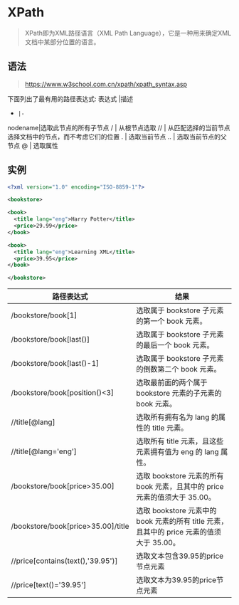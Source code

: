 # XPath
> XPath即为XML路径语言（XML Path Language），它是一种用来确定XML文档中某部分位置的语言。

## 语法
> https://www.w3school.com.cn/xpath/xpath_syntax.asp

下面列出了最有用的路径表达式:
表达式  |描述   
-     |-      
nodename|选取此节点的所有子节点
/    | 从根节点选取
//   | 从匹配选择的当前节点选择文档中的节点，而不考虑它们的位置
.    | 选取当前节点
..   | 选取当前节点的父节点
@    | 选取属性

## 实例 
```xml
<?xml version="1.0" encoding="ISO-8859-1"?>

<bookstore>

<book>
  <title lang="eng">Harry Potter</title>
  <price>29.99</price>
</book>

<book>
  <title lang="eng">Learning XML</title>
  <price>39.95</price>
</book>

</bookstore>
```
路径表达式|结果 |   
-|-      |
/bookstore/book[1]         |选取属于 bookstore 子元素的第一个 book 元素。|
/bookstore/book[last()]    |选取属于 bookstore 子元素的最后一个 book 元素。|
/bookstore/book[last()-1]  |选取属于 bookstore 子元素的倒数第二个 book 元素。|
/bookstore/book[position()<3] |选取最前面的两个属于 bookstore 元素的子元素的 book 元素。 |
//title[@lang]             |选取所有拥有名为 lang 的属性的 title 元素。 |
//title[@lang='eng']       |选取所有 title 元素，且这些元素拥有值为 eng 的 lang 属性。 |
/bookstore/book[price>35.00] |选取 bookstore 元素的所有 book 元素，且其中的 price 元素的值须大于 35.00。 |
/bookstore/book[price>35.00]/title |选取 bookstore 元素中的 book 元素的所有 title 元素，且其中的 price 元素的值须大于 35.00。 |
//price[contains(text(),'39.95')] |选取文本包含39.95的price节点元素 |
//price[text()='39.95']     |选取文本为39.95的price节点元素 |